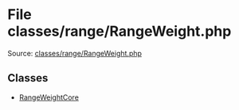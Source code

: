 File classes/range/RangeWeight.php
=========

Source: [classes/range/RangeWeight.php](https://github.com/PrestaShop/PrestaShop/blob/1.5.1.0/classes/range/RangeWeight.php)


Classes
-------

* [RangeWeightCore](class.RangeWeightCore.md)

